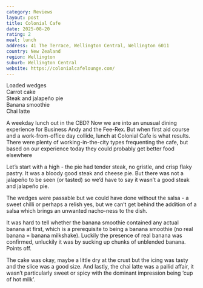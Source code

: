 ```yaml
---
category: Reviews
layout: post
title: Colonial Cafe
date: 2025-08-20
rating: 2
meal: lunch
address: 41 The Terrace, Wellington Central, Wellington 6011
country: New Zealand
region: Wellington
suburb: Wellington Central
website: https://colonialcafelounge.com/
---
```

Loaded wedges  
Carrot cake  
Steak and jalapeño pie  
Banana smoothie  
Chai latte  

A weekday lunch out in the CBD? Now we are into an unusual dining experience for Business Andy and the Fee-Rex. But when first aid course and a work-from-office day collide, lunch at Colonial Cafe is what results. There were plenty of working-in-the-city types frequenting the cafe, but based on our experience today they could probably get better food elsewhere 

Let’s start with a high - the pie had tender steak, no gristle, and crisp flaky pastry. It was a bloody good steak and cheese pie. But there was not a jalapeño to be seen (or tasted) so we’d have to say it wasn’t a good steak and jalapeño pie. 

The wedges were passable but we could have done without the salsa - a sweet chilli or perhaps a relish yes, but we can’t get behind the addition of a salsa which brings an unwanted nacho-ness to the dish. 

It was hard to tell whether the banana smoothie contained any actual banana at first, which is a prerequisite to being a banana smoothie (no real banana = banana milkshake). Luckily the presence of real banana was confirmed, unluckily it was by sucking up chunks of unblended banana. Points off. 

The cake was okay, maybe a little dry at the crust but the icing was tasty and the slice was a good size. And lastly, the chai latte was a pallid affair, it wasn’t particularly sweet or spicy with the dominant impression being ‘cup of hot milk’.  
